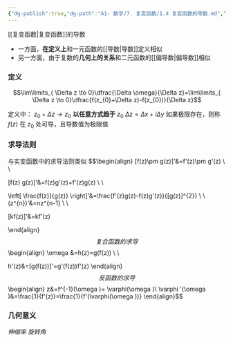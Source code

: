 ```yaml
---
{"dg-publish":true,"dg-path":"A1- 数学/7. 复变函数/1.4 复变函数的导数.md","permalink":"/A1- 数学/7. 复变函数/1.4 复变函数的导数/","dgPassFrontmatter":true,"noteIcon":"","created":"2024-07-04T18:21:51.000+08:00","updated":"2025-06-03T18:57:14.000+08:00"}
---
```


[[复变函数\|复变函数]]的导数
- 一方面，**在定义上**和一元函数的[[导数\|导数]]定义相似
- 另一方面，由于复数的**几何上的关系**和二元函数的[[偏导数\|偏导数]]相似
### 定义
$$\lim\limits_{ \Delta z \to 0}\dfrac{\Delta \omega}{\Delta z}=\lim\limits_{ \Delta z \to 0}\dfrac{f(z_{0}+\Delta z)-f(z_{0})}{\Delta z}$$


定义中： $z_{0}+\Delta z\to z_{0}$ **以任意方式趋于** $z_{0}$
$\Delta z=\Delta x+i\Delta y$
如果极限存在，则称 $f(z)$ 在 $z_{0}$ 处可导，且导数值为极限值

### 求导法则
与实变函数中的求导法则类似
$$\begin{align}
[f(z)\pm g(z)]'&=f'(z)\pm g'(z) \\ \\

[f(z) g(z)]'&=f(z)g'(z)+f'(z)g(z) \\ \\

\left[ \frac{f(z)}{g(z)} \right]'&=\frac{f'(z)g(z)-f(z)g'(z)}{[g(z)]^{2}} \\ \\
(z^{n})'&=nz^{n-1} \\ \\


[kf(z)]'&=kf'(z)

\end{align}$$
复合函数的求导
$$\begin{align}
\omega &=h(z)=g(f(z)) \\ \\

h'(z)&=[g(f(z))]'=g'(f(z))f'(z)
\end{align}$$
反函数的求导
$$\begin{align}
z&=f^{-1}(\omega )= \varphi(\omega )\\
\varphi '(\omega )&=\frac{1}{f'(z)}=\frac{1}{f'(\varphi(\omega ))}
\end{align}$$

### 几何意义
*伸缩率*
*旋转角*


